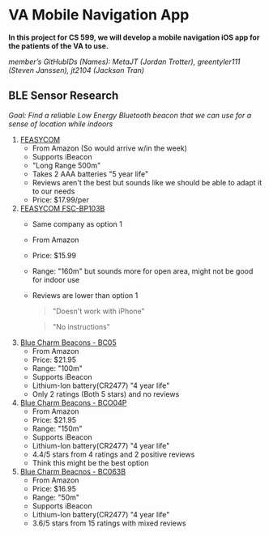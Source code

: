 # VA Mobile Navigation App

**In this project for CS 599, we will develop a mobile navigation iOS app for the patients of the VA to use.**

_member’s GitHubIDs (Names): MetaJT (Jordan Trotter), greentyler111 (Steven Janssen), jt2104 (Jackson Tran)_

## BLE Sensor Research
_Goal: Find a reliable Low Energy Bluetooth beacon that we can use for a sense of location while indoors_
1. [FEASYCOM](https://www.amazon.com/programmable-Battery-Bluetooth-eddystone-Technology/dp/B078N2B7RD/ref=asc_df_B078N2B7RD/?tag=hyprod-20&linkCode=df0&hvadid=241965663546&hvpos=&hvnetw=g&hvrand=10042743716919065296&hvpone=&hvptwo=&hvqmt=&hvdev=c&hvdvcmdl=&hvlocint=&hvlocphy=9024247&hvtargid=pla-486845475033&psc=1&mcid=28dd533fdf473f068e4a01772e7c6224&gclid=CjwKCAiA29auBhBxEiwAnKcSqoCoc_4hhqeMp5lkZ-stfxS8rYdn4bvepKq2QtAFktOopiRQPy92ORoCDMQQAvD_BwE)
   - From Amazon (So would arrive w/in the week)
   - Supports iBeacon
   - "Long Range 500m"
   - Takes 2 AAA batteries "5 year life"
   - Reviews aren't the best but sounds like we should be able to adapt it to our needs
   - Price: $17.99/per
2. [FEASYCOM FSC-BP103B](https://www.amazon.com/FeasyBeacon-Bluetooth-Proximity-Eddystone-programmable/dp/B077FQ6HLV/ref=pd_bxgy_img_d_sccl_1/137-3622995-4362555?pd_rd_w=fcy5M&content-id=amzn1.sym.2b132e63-5dcd-4ba1-be9f-9e044543d59f&pf_rd_p=2b132e63-5dcd-4ba1-be9f-9e044543d59f&pf_rd_r=W9MXSF1CERJC91764HKN&pd_rd_wg=vvO0c&pd_rd_r=61e169f2-adaa-4c79-befe-1e0b5400c89b&pd_rd_i=B077FQ6HLV&psc=1)
   - Same company as option 1
   - From Amazon
   - Price: $15.99
   - Range: "160m" but sounds more for open area, might not be good for indoor use
   - Reviews are lower than option 1
     > "Doesn't work with iPhone"

     > "No instructions"
3. [Blue Charm Beacons - BC05](https://www.amazon.com/dp/B0CLN34NHK?ref=emc_s_m_5_i_n)
   - From Amazon
   - Price: $21.95
   - Range: "100m"
   - Supports iBeacon
   - Lithium-Ion battery(CR2477) "4 year life"
   - Only 2 ratings (Both 5 stars) and no reviews
4. [Blue Charm Beacons - BCO04P](https://www.amazon.com/dp/B0BMY36FQ1?ref=emc_s_m_5_i_n)
   - From Amazon
   - Price: $21.95
   - Range: "150m"
   - Supports iBeacon
   - Lithium-Ion battery(CR2477) "4 year life"
   - 4.4/5 stars from 4 ratings and 2 positive reviews
   - Think this might be the best option
5. [Blue Charm Beacnos - BC063B](https://www.amazon.com/Blue-Charm-Beacons-Water-Resistant-BC063B-iBeacon/dp/B07Z1FR6GY/ref=sr_1_10?crid=MUL1TEHMUN8Z&dib=eyJ2IjoiMSJ9.HqGVwXxaQ0RaD0v7qTlpKwYJaUw3AmSz610Z_4E7o6gsm9NaA4heTWCGYC8EuupquQ_gb-mgK4beIfwYUy86_xvZuXhGcLcp9aluBQw-PfIjSOrsDIMZaB1RQQ-p4H-jfMghZcIxAJphUrR-ELUOMQ.8kzVhwEGBgdhF4yJTWfucgKRqsBhB_YIkeFLO8NL_p0&dib_tag=se&keywords=Bluetooth+BLE+iBeacon+%28BC037S-SmoothPattern-iBeacon%29&qid=1708540770&sprefix=bluetooth+ble+ibeacon+bc037s-smoothpattern-ibeacon+%2Caps%2C189&sr=8-10)
   - From Amazon
   - Price: $16.95
   - Range: "50m"
   - Supports iBeacon
   - Lithium-Ion battery(CR2477) "4 year life"
   - 3.6/5 stars from 15 ratings with mixed reviews

